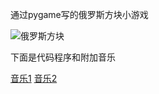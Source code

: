 通过pygame写的俄罗斯方块小游戏


![俄罗斯方块](https://github.com/kangjiehang/computational-physics_N2015301020076/blob/master/%E4%BF%84%E7%BD%97%E6%96%AF%E6%96%B9%E5%9D%97.gif)


下面是代码程序和附加音乐

[音乐1](https://github.com/kangjiehang/computational-physics_N2015301020076/blob/master/tetrisc.mid)
[音乐2](https://github.com/kangjiehang/computational-physics_N2015301020076/blob/master/tetrisb.mid)
